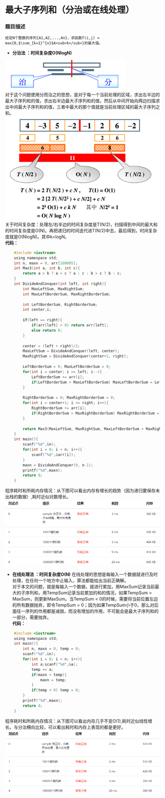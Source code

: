 # 最大子序列和（分治或在线处理）
### 题目描述
    给定N个整数的序列{A1,A2,...,An}，求函数f(i,j) = max{0,$\sum_{k=1}^{n}$A<sub>k</sub>}的最大值。
* **分治法 ：时间复杂度O(NlogN)**

![](graph/1.1-6.PNG)</br>
对于这个问题使用分而治之的思想，是对于每一个当前处理的区域，求出左半边的最大子序列和的值，求出右半边最大子序列和的值，然后从中间开始向两边扫描求出中间最大子序列和的值，三者中最大的那个值就是当前处理区域的最大子序列之和。</br>
![](graph/1.1-5.PNG)</br>
关于时间复杂度：处理左/右半边的时间复杂度是T(N/2)，扫描得到中间的最大和的时间复杂度是O(N)。再把递归的时间迭代进T(N/2)中去，最后得到，时间复杂度就是O(NlogN)。其中k=logN。</br>
**代码：**
```C
    #include <iostream>
    using namespace std;
    int n, maxn = 0, arr[100005];
    int Max3(int a, int b, int c){
        return a > b ? a > c ? a : c : b > c ? b : c; 
    }
    int DivideAndConquer(int left, int right){
        int MaxLeftSum, MaxRightSum;
        int MaxLeftBorderSum, MaxRightBorderSum;
        
        int LeftBorderSum, RightBorderSum;
        int center,i;
        
        if(left == right){
            if(arr[left] > 0) return arr[left];
            else return 0;
        }
        
        center = (left + right)/2;
        MaxLeftSum = DivideAndConquer(left, center);
        MaxRightSum = DivideAndConquer(center+1, right);
        
        LeftBorderSum = 0; MaxLeftBorderSum = 0;
        for(int i = center; i >= left; i--){
            LeftBorderSum += arr[i];
            if(LeftBorderSum > MaxLeftBorderSum) MaxLeftBorderSum = LeftBorderSum;
        }
        
        RightBorderSum = 0; MaxRightBorderSum = 0;
        for(int i = center+1; i <= right; i++){
            RightBorderSum += arr[i];
            if(RightBorderSum > MaxRightBorderSum) MaxRightBorderSum = RightBorderSum;
        }
        
        return Max3(MaxLeftSum, MaxRightSum, MaxLeftBorderSum + MaxRightBorderSum); 
    }
    int main(){
        scanf("%d",&n);
        for(int i = 0; i < n; i++){
            scanf("%d",&arr[i]);
        }
        maxn = DivideAndConquer(0, n-1);
        printf("%d",maxn);
        return 0;
    }
```    
   程序耗时和所耗内存情况：从下图可以看出内存有增长的趋势（因为递归要保存未出栈的数据）,耗时近似对数增长。
   ![](graph/1.1-8.PNG)
* **在线处理法 ：时间复杂度O(N)**
在线处理的思想是每输入一个数据就进行及时处理，在任何一个地方中止输入，算法都能给出当前正确解。</br>
对于本文的问题，就是每输入一个数据，就进行累加，用MaxSum记录当前最大的子序列和，用TempSum记录当前累加的和的情况，如果TempSum > MaxSum，则更新MaxSum。当TempSum < 0的时候，需要将当前位置左边的所有数据抛弃，即令TempSum = 0；因为如果TempSum小于0，那么对后面任一序列的作用都是减弱，而没有增加的作用，不可能会是最大子序列和的一部分，需要抛弃。</br>
**代码：**
```C   
    #include <iostream>
    using namespace std;
    int main(){
        int n, maxn = 0, temp = 0;
        scanf("%d",&n);
        for(int i = 0; i < n; i++){
            int a;scanf("%d",&a);
            temp += a;
            if(maxn < temp){
                maxn = temp;
            }
            if(temp < 0) temp = 0;
        }
        printf("%d",maxn);
        return 0;
    }
 ```
   程序耗时和所耗内存情况：从下图可以看出内存几乎不变O(1),耗时近似线性增长。与分治横向比较，可以看出耗时和内存上表现的都是更好。
   ![](graph/1.1-7.PNG)
